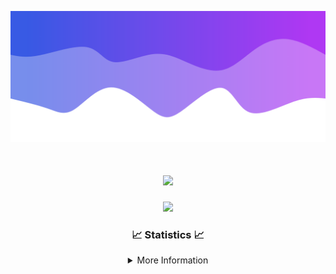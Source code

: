 ![Header](./IMG_4001.png)
<div align="center">

<h1 align="center">
  <a href="https://git.io/typing-svg">
    <img src="https://readme-typing-svg.herokuapp.com/?lines=Welcome+to+my+profile!+👋;JavaScript+developer.;&center=true&size=25">
  </a>
</h1>

<p align="center">
  <img src="https://lanyard.cnrad.dev/api/624702585596805130" />
</p>

### 📈 Statistics 📈
<details>
    <summary>More Information</summary>
    <br/>

<!--START_SECTION:waka-->
![Code Time](http://img.shields.io/badge/Code%20Time-126%20hrs%2012%20mins-blue)

![Profile Views](http://img.shields.io/badge/Profile%20Views-0-blue)

**🐱 My GitHub Data** 

> 📦 2.3 kB Used in GitHub's Storage 
 > 
> 🏆 3 Contributions in the Year 2024
 > 
> 🚫 Not Opted to Hire
 > 
> 📜 5 Public Repositories 
 > 
> 🔑 1 Private Repositories 
 > 
**I'm an Early 🐤** 

```text
🌞 Morning                247 commits         ██████░░░░░░░░░░░░░░░░░░░   23.26 % 
🌆 Daytime                392 commits         █████████░░░░░░░░░░░░░░░░   36.91 % 
🌃 Evening                380 commits         █████████░░░░░░░░░░░░░░░░   35.78 % 
🌙 Night                  43 commits          █░░░░░░░░░░░░░░░░░░░░░░░░   04.05 % 
```
📅 **I'm Most Productive on Wednesday** 

```text
Monday                   108 commits         ███░░░░░░░░░░░░░░░░░░░░░░   10.17 % 
Tuesday                  148 commits         ███░░░░░░░░░░░░░░░░░░░░░░   13.94 % 
Wednesday                237 commits         ██████░░░░░░░░░░░░░░░░░░░   22.32 % 
Thursday                 228 commits         █████░░░░░░░░░░░░░░░░░░░░   21.47 % 
Friday                   135 commits         ███░░░░░░░░░░░░░░░░░░░░░░   12.71 % 
Saturday                 82 commits          ██░░░░░░░░░░░░░░░░░░░░░░░   07.72 % 
Sunday                   124 commits         ███░░░░░░░░░░░░░░░░░░░░░░   11.68 % 
```


📊 **This Week I Spent My Time On** 

```text
🕑︎ Time Zone: America/New_York

💬 Programming Languages: 
Java                     19 hrs 21 mins      ███████████████████████░░   93.39 % 
Kotlin                   54 mins             █░░░░░░░░░░░░░░░░░░░░░░░░   04.41 % 
XML                      24 mins             ░░░░░░░░░░░░░░░░░░░░░░░░░   01.99 % 
GitIgnore file           1 min               ░░░░░░░░░░░░░░░░░░░░░░░░░   00.13 % 
YAML                     0 secs              ░░░░░░░░░░░░░░░░░░░░░░░░░   00.08 % 

🔥 Editors: 
IntelliJ                 20 hrs 43 mins      █████████████████████████   100.00 % 

🐱‍💻 Projects: 
HCTeams                  14 hrs 34 mins      ██████████████████░░░░░░░   70.32 % 
Energizer                4 hrs               █████░░░░░░░░░░░░░░░░░░░░   19.34 % 
Cobalt                   1 hr 27 mins        ██░░░░░░░░░░░░░░░░░░░░░░░   07.03 % 
Mercury                  40 mins             █░░░░░░░░░░░░░░░░░░░░░░░░   03.25 % 
Carbon                   0 secs              ░░░░░░░░░░░░░░░░░░░░░░░░░   00.06 % 

💻 Operating System: 
Windows                  20 hrs 43 mins      █████████████████████████   100.00 % 
```

**I Mostly Code in Java** 

```text
Java                     23 repos            ██████████████████████░░░   88.46 % 
JavaScript               2 repos             ██░░░░░░░░░░░░░░░░░░░░░░░   07.69 % 
C++                      1 repo              █░░░░░░░░░░░░░░░░░░░░░░░░   03.85 % 
```



**Timeline**

![Lines of Code chart](https://raw.githubusercontent.com/DevDipin/DevDipin/main/assets/bar_graph.png)


 Last Updated on 08/03/2024 09:09:58 UTC
<!--END_SECTION:waka-->

![Footer](./IMG_4002.png)